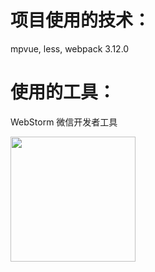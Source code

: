 # 项目使用的技术：

  mpvue, less, webpack 3.12.0

# 使用的工具：

  WebStorm 微信开发者工具


<img src="http://pic15.photophoto.cn/20100615/0006019058815826_b.jpg"  height="200" width="200">
